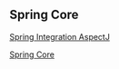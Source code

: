 
Spring Core
--

<a href="aspectj">Spring Integration AspectJ</a>

<a href="spring">Spring Core</a>
